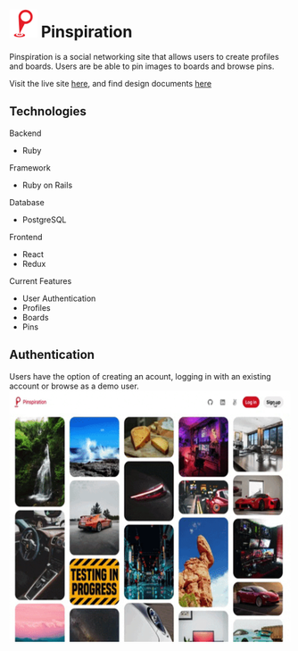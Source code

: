 # <img src="./app/assets/images/logo.png" alt="Logo" width="50" height="50"> Pinspiration

Pinspiration is a social networking site that allows users to create profiles and boards. Users are be able to pin images to boards and browse pins. 

Visit the live site <a href="https://pinspiration.herokuapp.com/#/">here</a>, and find design documents <a href="https://github.com/Anthony-E-Cruz/Pinspiration/wiki">here</a>

## Technologies 

Backend
- Ruby

Framework
- Ruby on Rails

Database 
- PostgreSQL 

Frontend
- React
- Redux

Current Features
- User Authentication
- Profiles
- Boards
- Pins

## Authentication
Users have the option of creating an acount, logging in with an existing account or browse as a demo user.
<img src="./app/assets/images/auth.gif" alt="Logo" width="600" height="450">